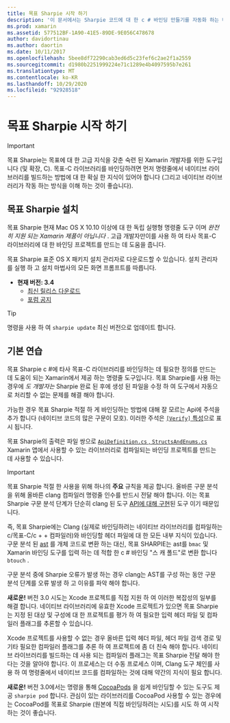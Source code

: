 ```yaml
---
title: 목표 Sharpie 시작 하기
description: '이 문서에서는 Sharpie 코드에 대 한 c # 바인딩 만들기를 자동화 하는 데 사용 되는 도구인 목표에 대 한 개략적인 개요를 제공 합니다.'
ms.prod: xamarin
ms.assetid: 577512BF-1A90-41E5-89DE-9E056C478678
author: davidortinau
ms.author: daortin
ms.date: 10/11/2017
ms.openlocfilehash: 5bee8df72290cab3ed6d5c23fef6c2ae2f1a2559
ms.sourcegitcommit: d1980b2251999224e71c1289e4b4097595b7e261
ms.translationtype: MT
ms.contentlocale: ko-KR
ms.lasthandoff: 10/29/2020
ms.locfileid: "92928518"
---
```

# <a name="getting-started-with-objective-sharpie"></a>목표 Sharpie 시작 하기

> [!IMPORTANT]
> 목표 Sharpie는 목표에 대 한 고급 지식을 갖춘 숙련 된 Xamarin 개발자를 위한 도구입니다 (및 확장, C). 목표-C 라이브러리를 바인딩하려면 먼저 명령줄에서 네이티브 라이브러리를 빌드하는 방법에 대 한 확실 한 지식이 있어야 합니다 (그리고 네이티브 라이브러리가 작동 하는 방식을 이해 하는 것이 좋습니다).

<a name="installing"></a>

## <a name="installing-objective-sharpie"></a>목표 Sharpie 설치

목표 Sharpie 현재 Mac OS X 10.10 이상에 대 한 독립 실행형 명령줄 도구 이며 _완전히 지원 되는 Xamarin 제품이 아닙니다_ . 고급 개발자만이를 사용 하 여 타사 목표-C 라이브러리에 대 한 바인딩 프로젝트를 만드는 데 도움을 줍니다.

목표 Sharpie 표준 OS X 패키지 설치 관리자로 다운로드할 수 있습니다.
설치 관리자를 실행 하 고 설치 마법사의 모든 화면 프롬프트를 따릅니다.

- **현재 버전: 3.4**
  - [최신 릴리스 다운로드](https://aka.ms/objective-sharpie)
  - [포럼 공지](https://forums.xamarin.com/discussion/104800/objective-sharpie-3-4)

> [!TIP]
> 명령을 사용 하 여 `sharpie update` 최신 버전으로 업데이트 합니다.

## <a name="basic-walkthrough"></a>기본 연습

목표 Sharpie c #에 타사 목표-C 라이브러리를 바인딩하는 데 필요한 정의를 만드는 데 도움이 되는 Xamarin에서 제공 하는 명령줄 도구입니다.
목표 Sharpie를 사용 하는 경우에 *도 개발자는* Sharpie 완료 된 후에 생성 된 파일을 수정 하 여 도구에서 자동으로 처리할 수 없는 문제를 해결 해야 합니다.

가능한 경우 목표 Sharpie 적절 하 게 바인딩하는 방법에 대해 잘 모르는 Api에 주석을 추가 합니다 (네이티브 코드의 많은 구문이 모호).
이러한 주석은 [ `[Verify]` 특성](~/cross-platform/macios/binding/objective-sharpie/platform/verify.md)으로 표시 됩니다.

목표 Sharpie의 출력은 파일 쌍으로 [ `ApiDefinition.cs` , `StructsAndEnums.cs` ](~/cross-platform/macios/binding/objective-sharpie/platform/apidefinitions-structsandenums.md) Xamarin 앱에서 사용할 수 있는 라이브러리로 컴파일되는 바인딩 프로젝트를 만드는 데 사용할 수 있습니다.

> [!IMPORTANT]
> 목표 Sharpie 적절 한 사용을 위해 하나의 **주요** 규칙을 제공 합니다. 올바른 구문 분석을 위해 올바른 clang 컴파일러 명령줄 인수를 반드시 전달 해야 합니다. 이는 목표 Sharpie 구문 분석 단계가 단순히 clang 된 도구 [API에 대해 구현](https://clang.llvm.org/docs/LibTooling.html)된 도구 이기 때문입니다.

즉, 목표 Sharpie에는 Clang (실제로 바인딩하려는 네이티브 라이브러리를 컴파일하는 c/목표-C/c + + 컴파일러)와 바인딩할 헤더 파일에 대 한 모든 내부 지식이 있습니다.
구문 분석 된 [ast](https://en.wikipedia.org/wiki/Abstract_syntax_tree) 를 개체 코드로 변환 하는 대신, 목표 SHARPIE는 ast를 `bmac` 및 Xamarin 바인딩 도구를 입력 하는 데 적합 한 c # 바인딩 "스 캐 폴드"로 변환 합니다 `btouch` .

구문 분석 중에 Sharpie 오류가 발생 하는 경우 clang는 AST를 구성 하는 동안 구문 분석 단계를 오류 발생 하 고 이유를 파악 해야 합니다.

**새로운!** 버전 3.0 시도는 Xcode 프로젝트를 직접 지원 하 여 이러한 복잡성의 일부를 해결 합니다. 네이티브 라이브러리에 유효한 Xcode 프로젝트가 있으면 목표 Sharpie는 지정 된 대상 및 구성에 대 한 프로젝트를 평가 하 여 필요한 입력 헤더 파일 및 컴파일러 플래그를 추론할 수 있습니다.

Xcode 프로젝트를 사용할 수 없는 경우 올바른 입력 헤더 파일, 헤더 파일 검색 경로 및 기타 필요한 컴파일러 플래그를 추론 하 여 프로젝트에 좀 더 친숙 해야 합니다. 네이티브 라이브러리를 빌드하는 데 사용 되는 컴파일러 플래그는 목표 Sharpie 전달 해야 한다는 것을 알아야 합니다. 이 프로세스는 더 수동 프로세스 이며, Clang 도구 체인를 사용 하 여 명령줄에서 네이티브 코드를 컴파일하는 것에 대해 약간의 지식이 필요 합니다.

**새로운!** 버전 3.0에서는 명령을 통해 [CocoaPods](https://cocoapods.org) 을 쉽게 바인딩할 수 있는 도구도 제공 `sharpie pod` 합니다.
관심이 있는 라이브러리를 CocoaPod 사용할 수 있는 경우에는 CocoaPod를 목표로 Sharpie (원본에 직접 바인딩하려는 시도)를 시도 하 여 시작 하는 것이 좋습니다.

